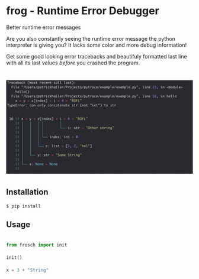 # frog - Runtime Error Debugger

Better runtime error messages 

Are you also constantly seeing the runtime error message the 
python interpreter is giving you?
It lacks some color and more debug information!


Get some good looking error tracebacks and beautifuly formatted
last line with all its last values *before* you crashed the program.

<h1 align="center">
  <img src="showcase.png">
</h1>


## Installation

```bash
$ pip install 

```

## Usage 

```python

from frosch import init

init()

x = 3 + "String"

```